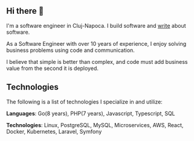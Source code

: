 ## Hi there 👋
I'm a software engineer in Cluj-Napoca. I build software and [write](https://medium.com/@andreiboar) about software.

As a Software Engineer with over 10 years of experience, I enjoy solving business problems using code and communication.

I believe that simple is better than complex, and code must add business value from the second it is deployed.


## Technologies
The following is a list of technologies I specialize in and utilize:

**Languages**:	Go(8 years), PHP(7 years), Javascript, Typescript, SQL

**Technologies**: 	Linux, PostgreSQL, MySQL, Microservices, AWS, React, Docker, Kubernetes, Laravel, Symfony
